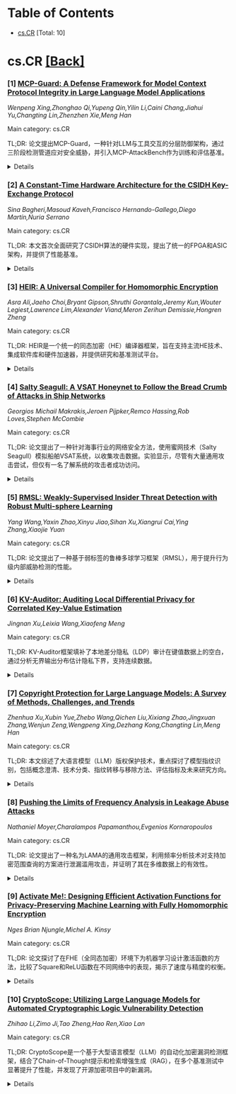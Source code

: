 <div id=toc></div>

# Table of Contents

- [cs.CR](#cs.CR) [Total: 10]


<div id='cs.CR'></div>

# cs.CR [[Back]](#toc)

### [1] [MCP-Guard: A Defense Framework for Model Context Protocol Integrity in Large Language Model Applications](https://arxiv.org/abs/2508.10991)
*Wenpeng Xing,Zhonghao Qi,Yupeng Qin,Yilin Li,Caini Chang,Jiahui Yu,Changting Lin,Zhenzhen Xie,Meng Han*

Main category: cs.CR

TL;DR: 论文提出MCP-Guard，一种针对LLM与工具交互的分层防御架构，通过三阶段检测管道应对安全威胁，并引入MCP-AttackBench作为训练和评估基准。


<details>
  <summary>Details</summary>
Motivation: 大型语言模型（LLM）与外部工具集成时存在安全漏洞（如提示注入、数据泄露等），需要一种有效的防御机制。

Method: MCP-Guard采用三阶段检测管道：静态扫描、深度神经网络检测和轻量级LLM仲裁器，结合E5模型实现高精度检测。

Result: MCP-Guard在识别对抗性提示时达到96.01%的准确率，并引入包含70,000样本的MCP-AttackBench基准。

Conclusion: MCP-Guard为LLM-工具交互提供高效防御，MCP-AttackBench为未来研究奠定基础。

Abstract: The integration of Large Language Models (LLMs) with external tools via
protocols such as the Model Context Protocol (MCP) introduces critical security
vulnerabilities, including prompt injection, data exfiltration, and other
threats. To counter these challenges, we propose MCP-Guard, a robust, layered
defense architecture designed for LLM--tool interactions. MCP-Guard employs a
three-stage detection pipeline that balances efficiency with accuracy: it
progresses from lightweight static scanning for overt threats and a deep neural
detector for semantic attacks, to our fine-tuned E5-based model achieves
(96.01) accuracy in identifying adversarial prompts. Finally, a lightweight LLM
arbitrator synthesizes these signals to deliver the final decision while
minimizing false positives. To facilitate rigorous training and evaluation, we
also introduce MCP-AttackBench, a comprehensive benchmark of over 70,000
samples. Sourced from public datasets and augmented by GPT-4, MCP-AttackBench
simulates diverse, real-world attack vectors in the MCP format, providing a
foundation for future research into securing LLM-tool ecosystems.

</details>


### [2] [A Constant-Time Hardware Architecture for the CSIDH Key-Exchange Protocol](https://arxiv.org/abs/2508.11082)
*Sina Bagheri,Masoud Kaveh,Francisco Hernando-Gallego,Diego Martín,Nuria Serrano*

Main category: cs.CR

TL;DR: 本文首次全面研究了CSIDH算法的硬件实现，提出了统一的FPGA和ASIC架构，并提供了性能基准。


<details>
  <summary>Details</summary>
Motivation: CSIDH是一种有前景的后量子密钥交换协议，但存在计算密集型密钥生成和侧信道攻击的挑战，需要硬件加速和恒定时间实现。

Method: 设计了一个顶层有限状态机（FSM）协调深度流水线的算术逻辑单元（ALU），加速512位有限域运算，采用并行乘法器。

Result: 在FPGA上实现200 MHz频率，密钥生成延迟515 ms；ASIC实现180 MHz频率，延迟591 ms。

Conclusion: 本文为未来基于同源的后量子密码加速器提供了关键的性能基准。

Abstract: The commutative supersingular isogeny Diffie-Hellman (CSIDH) algorithm is a
promising post-quantum key exchange protocol, notable for its exceptionally
small key sizes, but hindered by computationally intensive key generation.
Furthermore, practical implementations must operate in constant time to
mitigate side-channel vulnerabilities, which presents an additional performance
challenge. This paper presents, to our knowledge, the first comprehensive
hardware study of CSIDH, establishing a performance baseline with a unified
architecture on both field-programmable gate array (FPGA) and
application-specific integrated circuit (ASIC) platforms. The architecture
features a top-level finite state machine (FSM) that orchestrates a deeply
pipelined arithmetic logic unit (ALU) to accelerate the underlying 512-bit
finite field operations. The ALU employs a parallelized schoolbook multiplier,
completing a 512$\times$512-bit multiplication in 22 clock cycles and enabling
a full Montgomery modular multiplication in 87 cycles. The constant-time
CSIDH-512 design requires $1.03\times10^{8}$ clock cycles per key generation.
When implemented on a Xilinx Zynq UltraScale+ FPGA, the architecture achieves a
200 MHz clock frequency, corresponding to a 515 ms latency. For ASIC
implementation in a 180nm process, the design requires $1.065\times10^{8}$
clock cycles and achieves a \textasciitilde 180 MHz frequency, resulting in a
key generation latency of 591 ms. By providing the first public hardware
performance metrics for CSIDH on both FPGA and ASIC platforms, this work
delivers a crucial benchmark for future isogeny-based post-quantum cryptography
(PQC) accelerators.

</details>


### [3] [HEIR: A Universal Compiler for Homomorphic Encryption](https://arxiv.org/abs/2508.11095)
*Asra Ali,Jaeho Choi,Bryant Gipson,Shruthi Gorantala,Jeremy Kun,Wouter Legiest,Lawrence Lim,Alexander Viand,Meron Zerihun Demissie,Hongren Zheng*

Main category: cs.CR

TL;DR: HEIR是一个统一的同态加密（HE）编译器框架，旨在支持主流HE技术、集成软件库和硬件加速器，并提供研究和基准测试平台。


<details>
  <summary>Details</summary>
Motivation: 解决同态加密优化技术难以结合或比较的问题，提供一个统一的平台支持研究和开发。

Method: 基于MLIR编译器框架，引入HE特定抽象层，支持多种前端（如Python）和优化技术。

Result: 成功将大量HE文献移植到HEIR，证明其能处理更复杂多样的程序，并成为学术和工业界的实际标准。

Conclusion: HEIR是一个有效的HE编译器框架，推动了同态加密领域的研究和应用。

Abstract: This work presents Homomorphic Encryption Intermediate Representation (HEIR),
a unified approach to building homomorphic encryption (HE) compilers. HEIR aims
to support all mainstream techniques in homomorphic encryption, integrate with
all major software libraries and hardware accelerators, and advance the field
by providing a platform for research and benchmarking. Built on the MLIR
compiler framework, HEIR introduces HE-specific abstraction layers at which
existing optimizations and new research ideas may be easily implemented.
Although many HE optimization techniques have been proposed, it remains
difficult to combine or compare them effectively. HEIR provides a means to
effectively explore the space of HE optimizations. HEIR addresses the entire HE
stack and includes support for various frontends, including Python. The
contribution of this work includes: (1) We introduce HEIR as a framework for
building HE compilers. (2) We validate HEIR's design by porting a large
fraction of the HE literature to HEIR, and we argue that HEIR can tackle more
complicated and diverse programs than prior literature. (3) We provide evidence
that HEIR is emerging as the de facto HE compiler for academic research and
industry development.

</details>


### [4] [Salty Seagull: A VSAT Honeynet to Follow the Bread Crumb of Attacks in Ship Networks](https://arxiv.org/abs/2508.11325)
*Georgios Michail Makrakis,Jeroen Pijpker,Remco Hassing,Rob Loves,Stephen McCombie*

Main category: cs.CR

TL;DR: 论文提出了一种针对海事行业的网络安全方法，使用蜜网技术（Salty Seagull）模拟船舶VSAT系统，以收集攻击数据。实验显示，尽管有大量通用攻击尝试，但仅有一名了解系统的攻击者成功访问。


<details>
  <summary>Details</summary>
Motivation: 海事行业面临日益增长的网络安全威胁，传统系统和操作限制加剧了其脆弱性，需要创新方法来理解攻击行为。

Method: 设计了名为Salty Seagull的蜜网，模拟船舶VSAT系统，并通过Web仪表盘和CLI环境吸引攻击者。系统故意集成已知漏洞以增加攻击者互动。

Result: 在30天的实验中，蜜网吸引了大量通用攻击尝试，但仅有一名了解系统的攻击者成功访问，但未深入探索系统。

Conclusion: 蜜网技术可用于海事行业网络安全研究，但需进一步优化以提高攻击者互动和数据分析效果。

Abstract: Cyber threats against the maritime industry have increased notably in recent
years, highlighting the need for innovative cybersecurity approaches. Ships, as
critical assets, possess highly specialized and interconnected network
infrastructures, where their legacy systems and operational constraints further
exacerbate their vulnerability to cyberattacks. To better understand this
evolving threat landscape, we propose the use of cyber-deception techniques and
in particular honeynets, as a means to gather valuable insights into ongoing
attack campaigns targeting the maritime sector.
  In this paper we present Salty Seagull, a honeynet conceived to simulate a
VSAT system for ships. This environment mimics the operations of a functional
VSAT system onboard and, at the same time, enables a user to interact with it
through a Web dashboard and a CLI environment. Furthermore, based on existing
vulnerabilities, we purposefully integrate them into our system to increase
attacker engagement. We exposed our honeynet for 30 days to the Internet to
assess its capability and measured the received interaction. Results show that
while numerous generic attacks have been attempted, only one curious attacker
with knowledge of the nature of the system and its vulnerabilities managed to
access it, without however exploring its full potential.

</details>


### [5] [RMSL: Weakly-Supervised Insider Threat Detection with Robust Multi-sphere Learning](https://arxiv.org/abs/2508.11472)
*Yang Wang,Yaxin Zhao,Xinyu Jiao,Sihan Xu,Xiangrui Cai,Ying Zhang,Xiaojie Yuan*

Main category: cs.CR

TL;DR: 论文提出了一种基于弱标签的鲁棒多球学习框架（RMSL），用于提升行为级内部威胁检测的性能。


<details>
  <summary>Details</summary>
Motivation: 由于缺乏细粒度的行为级标注，现有方法在检测用户行为序列中的异常时面临高误报率和漏检率。

Method: 引入序列级弱标签，提出RMSL框架，通过多球学习、多实例学习和自适应行为级自训练去偏来优化特征表示。

Result: 实验表明，RMSL显著提升了行为级内部威胁检测的性能。

Conclusion: RMSL通过弱标签和鲁棒学习框架，有效解决了行为级异常检测的挑战。

Abstract: Insider threat detection aims to identify malicious user behavior by
analyzing logs that record user interactions. Due to the lack of fine-grained
behavior-level annotations, detecting specific behavior-level anomalies within
user behavior sequences is challenging. Unsupervised methods face high false
positive rates and miss rates due to the inherent ambiguity between normal and
anomalous behaviors. In this work, we instead introduce weak labels of behavior
sequences, which have lower annotation costs, i.e., the training labels
(anomalous or normal) are at sequence-level instead of behavior-level, to
enhance the detection capability for behavior-level anomalies by learning
discriminative features. To achieve this, we propose a novel framework called
Robust Multi-sphere Learning (RMSL). RMSL uses multiple hyper-spheres to
represent the normal patterns of behaviors. Initially, a one-class classifier
is constructed as a good anomaly-supervision-free starting point. Building on
this, using multiple instance learning and adaptive behavior-level
self-training debiasing based on model prediction confidence, the framework
further refines hyper-spheres and feature representations using weak
sequence-level labels. This approach enhances the model's ability to
distinguish between normal and anomalous behaviors. Extensive experiments
demonstrate that RMSL significantly improves the performance of behavior-level
insider threat detection.

</details>


### [6] [KV-Auditor: Auditing Local Differential Privacy for Correlated Key-Value Estimation](https://arxiv.org/abs/2508.11495)
*Jingnan Xu,Leixia Wang,Xiaofeng Meng*

Main category: cs.CR

TL;DR: KV-Auditor框架填补了本地差分隐私（LDP）审计在键值数据上的空白，通过分析无界输出分布估计隐私下界，支持连续数据。


<details>
  <summary>Details</summary>
Motivation: 现有LDP审计方法主要针对离散数据的频率估计，缺乏对键值数据的支持，KV-Auditor旨在解决这一问题。

Method: 提出KV-Auditor框架，分类LDP键值机制为交互式和非交互式，分别设计水平和垂直审计方法，以及分段策略。

Result: 实验验证了KV-Auditor的有效性，为优化LDP键值估计器提供了见解。

Conclusion: KV-Auditor为LDP键值数据审计提供了有效工具，填补了现有研究的空白。

Abstract: To protect privacy for data-collection-based services, local differential
privacy (LDP) is widely adopted due to its rigorous theoretical bound on
privacy loss. However, mistakes in complex theoretical analysis or subtle
implementation errors may undermine its practical guarantee. To address this,
auditing is crucial to confirm that LDP protocols truly protect user data.
However, existing auditing methods, though, mainly target machine learning and
federated learning tasks based on centralized differentially privacy (DP), with
limited attention to LDP. Moreover, the few studies on LDP auditing focus
solely on simple frequency estimation task for discrete data, leaving
correlated key-value data - which requires both discrete frequency estimation
for keys and continuous mean estimation for values - unexplored.
  To bridge this gap, we propose KV-Auditor, a framework for auditing LDP-based
key-value estimation mechanisms by estimating their empirical privacy lower
bounds. Rather than traditional LDP auditing methods that relies on binary
output predictions, KV-Auditor estimates this lower bound by analyzing
unbounded output distributions, supporting continuous data. Specifically, we
classify state-of-the-art LDP key-value mechanisms into interactive and
non-interactive types. For non-interactive mechanisms, we propose horizontal
KV-Auditor for small domains with sufficient samples and vertical KV-Auditor
for large domains with limited samples. For interactive mechanisms, we design a
segmentation strategy to capture incremental privacy leakage across iterations.
Finally, we perform extensive experiments to validate the effectiveness of our
approach, offering insights for optimizing LDP-based key-value estimators.

</details>


### [7] [Copyright Protection for Large Language Models: A Survey of Methods, Challenges, and Trends](https://arxiv.org/abs/2508.11548)
*Zhenhua Xu,Xubin Yue,Zhebo Wang,Qichen Liu,Xixiang Zhao,Jingxuan Zhang,Wenjun Zeng,Wengpeng Xing,Dezhang Kong,Changting Lin,Meng Han*

Main category: cs.CR

TL;DR: 本文综述了大语言模型（LLM）版权保护技术，重点探讨了模型指纹识别，包括概念澄清、技术分类、指纹转移与移除方法、评估指标及未来研究方向。


<details>
  <summary>Details</summary>
Motivation: 鉴于LLM的高开发成本、专有价值及潜在滥用风险，其版权保护至关重要。现有研究多关注文本水印，缺乏对模型水印与指纹识别的系统探讨。

Method: 通过概念澄清、技术分类、案例分析与比较，系统梳理了文本水印与模型指纹识别技术，并首次提出指纹转移与移除方法。

Result: 总结了模型指纹的评估指标（有效性、无害性、鲁棒性、隐蔽性、可靠性），并探讨了技术挑战与未来方向。

Conclusion: 本文为研究者提供了对LLM版权保护技术的全面理解，推动了相关领域的知识产权保护研究。

Abstract: Copyright protection for large language models is of critical importance,
given their substantial development costs, proprietary value, and potential for
misuse. Existing surveys have predominantly focused on techniques for tracing
LLM-generated content-namely, text watermarking-while a systematic exploration
of methods for protecting the models themselves (i.e., model watermarking and
model fingerprinting) remains absent. Moreover, the relationships and
distinctions among text watermarking, model watermarking, and model
fingerprinting have not been comprehensively clarified. This work presents a
comprehensive survey of the current state of LLM copyright protection
technologies, with a focus on model fingerprinting, covering the following
aspects: (1) clarifying the conceptual connection from text watermarking to
model watermarking and fingerprinting, and adopting a unified terminology that
incorporates model watermarking into the broader fingerprinting framework; (2)
providing an overview and comparison of diverse text watermarking techniques,
highlighting cases where such methods can function as model fingerprinting; (3)
systematically categorizing and comparing existing model fingerprinting
approaches for LLM copyright protection; (4) presenting, for the first time,
techniques for fingerprint transfer and fingerprint removal; (5) summarizing
evaluation metrics for model fingerprints, including effectiveness,
harmlessness, robustness, stealthiness, and reliability; and (6) discussing
open challenges and future research directions. This survey aims to offer
researchers a thorough understanding of both text watermarking and model
fingerprinting technologies in the era of LLMs, thereby fostering further
advances in protecting their intellectual property.

</details>


### [8] [Pushing the Limits of Frequency Analysis in Leakage Abuse Attacks](https://arxiv.org/abs/2508.11563)
*Nathaniel Moyer,Charalampos Papamanthou,Evgenios Kornaropoulos*

Main category: cs.CR

TL;DR: 论文提出了一种名为LAMA的通用攻击框架，利用频率分析技术对支持加密范围查询的方案进行泄漏滥用攻击，并证明了其在多维数据上的有效性。


<details>
  <summary>Details</summary>
Motivation: 研究在仅使用访问模式泄漏和查询分布知识的情况下，如何重构加密数据，填补了现有研究的空白。

Method: 提出LAMA框架，通过频率匹配技术分析加密记录的检索频率与明文值的概率关系，并扩展到高维数据和凸查询类。

Result: 证明了LAMA在频率分析中的极限性能，并首次实现了对四维加密范围查询的明文数据重构。

Conclusion: LAMA为泄漏滥用攻击提供了通用解决方案，同时提出了缓解此类攻击的查询分布策略。

Abstract: Searchable encryption (SE) is the most scalable cryptographic primitive for
searching on encrypted data. Typical SE constructions often allow
access-pattern leakage, revealing which encrypted records are retrieved in the
server's responses. All the known generic cryptanalyses assume either that the
queries are issued uniformly at random or that the attacker observes the
search-pattern leakage. It remains unclear what can be reconstructed when using
only the access-pattern leakage and knowledge of the query distribution. In
this work, we focus on the cryptanalytic technique of frequency analysis in the
context of leakage-abuse attacks on schemes that support encrypted range
queries. Frequency analysis matches the frequency of retrieval of an encrypted
record with a plaintext value based on its probability of retrieval that
follows from the knowledge of the query distribution. We generalize this
underexplored cryptanalytic technique and introduce a generic attack framework
called Leakage-Abuse via Matching (LAMA) that works even on high-dimensional
encrypted data. We identify a parameterization of LAMA that brings frequency
analysis to its limit -- that is, we prove that there is no additional
frequency matching that an attacker can perform to refine the result.
Furthermore, we show that our results hold for any class of convex queries, and
not just axis-aligned rectangles, which is the assumption in all other attacks
on range schemes. Using these results, we identify query distributions that
make frequency analysis challenging for the attacker and, thus, can act as a
mitigation mechanism. Finally, we implement and benchmark LAMA and reconstruct,
for the first time, plaintext data from encrypted range queries spanning up to
four dimensions.

</details>


### [9] [Activate Me!: Designing Efficient Activation Functions for Privacy-Preserving Machine Learning with Fully Homomorphic Encryption](https://arxiv.org/abs/2508.11575)
*Nges Brian Njungle,Michel A. Kinsy*

Main category: cs.CR

TL;DR: 论文探讨了在FHE（全同态加密）环境下为机器学习设计激活函数的方法，比较了Square和ReLU函数在不同网络中的表现，揭示了速度与精度的权衡。


<details>
  <summary>Details</summary>
Motivation: 随着机器学习在敏感领域（如医疗和国防）的应用增加，数据隐私和安全成为关键问题。FHE能直接在加密数据上计算，但仅支持线性操作，难以实现非线性的激活函数。

Method: 研究设计了两种激活函数（Square和ReLU），在LeNet-5和ResNet-20架构中使用CKKS方案测试。ReLU采用多项式近似和新颖的方案切换技术。

Result: Square在浅层网络（LeNet-5）表现优异（99.4%准确率，128秒/图），而ReLU更适合深层网络（ResNet-20）。方案切换技术提高了ReLU的准确率（89.8%），但耗时更长（1,697秒/图）。

Conclusion: FHE-based ML存在速度与精度的权衡：快速激活函数可能降低准确率，而高准确率函数需要更多计算资源。

Abstract: The growing adoption of machine learning in sensitive areas such as
healthcare and defense introduces significant privacy and security challenges.
These domains demand robust data protection, as models depend on large volumes
of sensitive information for both training and inference. Fully Homomorphic
Encryption (FHE) presents a compelling solution by enabling computations
directly on encrypted data, maintaining confidentiality across the entire
machine learning workflow. However, FHE inherently supports only linear
operations, making it difficult to implement non-linear activation functions,
essential components of modern neural networks. This work focuses on designing,
implementing, and evaluating activation functions tailored for FHE-based
machine learning. We investigate two commonly used functions: the Square
function and Rectified Linear Unit (ReLU), using LeNet-5 and ResNet-20
architectures with the CKKS scheme from the OpenFHE library. For ReLU, we
assess two methods: a conventional low-degree polynomial approximation and a
novel scheme-switching technique that securely evaluates ReLU under FHE
constraints. Our findings show that the Square function performs well in
shallow networks like LeNet-5, achieving 99.4% accuracy with 128 seconds per
image. In contrast, deeper models like ResNet-20 benefit more from ReLU. The
polynomial approximation yields 83.8% accuracy with 1,145 seconds per image,
while our scheme-switching method improves accuracy to 89.8%, albeit with a
longer inference time of 1,697 seconds. These results underscore a critical
trade-off in FHE-based ML: faster activation functions often reduce accuracy,
whereas those preserving accuracy demand greater computational resources.

</details>


### [10] [CryptoScope: Utilizing Large Language Models for Automated Cryptographic Logic Vulnerability Detection](https://arxiv.org/abs/2508.11599)
*Zhihao Li,Zimo Ji,Tao Zheng,Hao Ren,Xiao Lan*

Main category: cs.CR

TL;DR: CryptoScope是一个基于大型语言模型（LLM）的自动化加密漏洞检测框架，结合了Chain-of-Thought提示和检索增强生成（RAG），在多个基准测试中显著提升了性能，并发现了开源加密项目中的新漏洞。


<details>
  <summary>Details</summary>
Motivation: 加密算法的实现常存在难以检测的逻辑漏洞，需要一种自动化工具来提高漏洞检测的准确性和效率。

Method: CryptoScope结合Chain-of-Thought提示和检索增强生成（RAG），利用包含12,000条条目的加密知识库。

Result: 在LLM-CLVA基准测试中，CryptoScope显著提升了多个LLM模型的性能，并发现了9个开源加密项目中的新漏洞。

Conclusion: CryptoScope展示了LLM在加密漏洞检测中的潜力，能够有效提升检测性能并发现新漏洞。

Abstract: Cryptographic algorithms are fundamental to modern security, yet their
implementations frequently harbor subtle logic flaws that are hard to detect.
We introduce CryptoScope, a novel framework for automated cryptographic
vulnerability detection powered by Large Language Models (LLMs). CryptoScope
combines Chain-of-Thought (CoT) prompting with Retrieval-Augmented Generation
(RAG), guided by a curated cryptographic knowledge base containing over 12,000
entries. We evaluate CryptoScope on LLM-CLVA, a benchmark of 92 cases primarily
derived from real-world CVE vulnerabilities, complemented by cryptographic
challenges from major Capture The Flag (CTF) competitions and synthetic
examples across 11 programming languages. CryptoScope consistently improves
performance over strong LLM baselines, boosting DeepSeek-V3 by 11.62%,
GPT-4o-mini by 20.28%, and GLM-4-Flash by 28.69%. Additionally, it identifies 9
previously undisclosed flaws in widely used open-source cryptographic projects.

</details>
